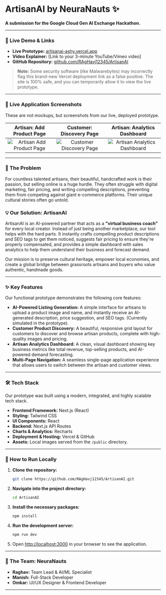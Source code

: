# ArtisanAI by NeuraNauts ✨

**A submission for the Google Cloud Gen AI Exchange Hackathon.**

---

### 🚀 Live Demo & Links

* **Live Prototype:** [artisanai-ashy.vercel.app](https://artisanai-ashy.vercel.app/)
* **Video Explainer:** [Link to your 3-minute YouTube/Vimeo video]
* **GitHub Repository:** [github.com/RAgHavj12345/ArtisanAI](https://github.com/RAgHavj12345/ArtisanAI)

> **Note:** Some security software (like Malwarebytes) may incorrectly flag this brand-new Vercel deployment link as a false positive. The site is 100% safe, and you can temporarily allow it to view the live prototype.

---

### 📸 Live Application Screenshots

These are not mockups, but screenshots from our live, deployed prototype.

| Artisan: Add Product Page | Customer: Discovery Page | Artisan: Analytics Dashboard |
| :---: | :---: | :---: |
| ![Artisan Add Product Page](https://i.imgur.com/kY3vW6G.png) | ![Customer Discovery Page](https://i.imgur.com/gOqZ9jU.png) | ![Artisan Analytics Dashboard](https://i.imgur.com/J3xS8pD.png) |

---

### 🎯 The Problem

For countless talented artisans, their beautiful, handcrafted work is their passion, but selling online is a huge hurdle. They often struggle with digital marketing, fair pricing, and writing compelling descriptions, preventing them from competing against giant e-commerce platforms. Their unique cultural stories often go untold.

### 💡 Our Solution: ArtisanAI

ArtisanAI is an AI-powered partner that acts as a **"virtual business coach"** for every local creator. Instead of just being another marketplace, our tool helps with the hard parts. It instantly crafts compelling product descriptions and SEO tags to get them noticed, suggests fair pricing to ensure they're properly compensated, and provides a simple dashboard with sales analytics to help them understand their business and forecast demand.

Our mission is to preserve cultural heritage, empower local economies, and create a global bridge between grassroots artisans and buyers who value authentic, handmade goods.

---

### ✨ Key Features

Our functional prototype demonstrates the following core features:

* **AI-Powered Listing Generation:** A simple interface for artisans to upload a product image and name, and instantly receive an AI-generated description, price suggestion, and SEO tags. (Currently simulated in the prototype).
* **Customer Product Discovery:** A beautiful, responsive grid layout for customers to discover and browse artisan products, complete with high-quality images and pricing.
* **Artisan Analytics Dashboard:** A clean, visual dashboard showing key business metrics like total revenue, top-selling products, and AI-powered demand forecasting.
* **Multi-Page Navigation:** A seamless single-page application experience that allows users to switch between the artisan and customer views.

---

### 🛠️ Tech Stack

Our prototype was built using a modern, integrated, and highly scalable tech stack.

* **Frontend Framework:** Next.js (React)
* **Styling:** Tailwind CSS
* **UI Components:** React
* **Backend:** Next.js API Routes
* **Charts & Analytics:** Recharts
* **Deployment & Hosting:** Vercel & GitHub
* **Assets:** Local images served from the `/public` directory.

---

### 🏃 How to Run Locally

1. **Clone the repository:**
    ```bash
    git clone https://github.com/RAgHavj12345/ArtisanAI.git
    ```
2. **Navigate into the project directory:**
    ```bash
    cd ArtisanAI
    ```
3. **Install the necessary packages:**
    ```bash
    npm install
    ```
4. **Run the development server:**
    ```bash
    npm run dev
    ```
5. Open [http://localhost:3000](http://localhost:3000) in your browser to see the application.

---

### 👥 The Team: NeuraNauts

* **Raghav:** Team Lead & AI/ML Specialist
* **Manish:** Full-Stack Developer
* **Omkar:** UI/UX Designer & Frontend Developer

---

